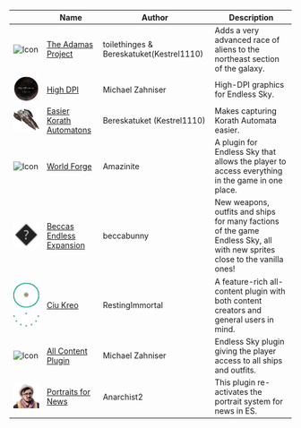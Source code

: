 
| | Name | Author | Description |
|-|------|--------|-------------|
| ![Icon](https://raw.githubusercontent.com/toilethinges/Adamas-Project/v0.1.0/icon.png) | [The Adamas Project](https://github.com/toilethinges/Adamas-Project/archive/refs/tags/v0.1.0.zip) | toilethinges & Bereskatuket(Kestrel1110) | Adds a very advanced race of aliens to the northeast section of the galaxy. |
| ![Icon](https://github.com/endless-sky/endless-sky-high-dpi/raw/v0.9.12/icon.png) | [High DPI](https://github.com/endless-sky/endless-sky-high-dpi/archive/refs/tags/v0.9.12.zip) | Michael Zahniser | High-DPI graphics for Endless Sky. |
| ![Icon](https://github.com/kestrel1110/Easier-Korath-Automatons/raw/1.0.0/icon.png) | [Easier Korath Automatons](https://github.com/kestrel1110/Easier-Korath-Automatons/archive/refs/tags/1.0.0.zip) | Bereskatuket (Kestrel1110) | Makes capturing Korath Automata easier. |
| ![Icon](https://github.com/EndlessSkyCommunity/world-forge/raw/bf2940da78d567fd3d4006bb1fb8cbf5fd89960b/icon.png) | [World Forge](https://github.com/EndlessSkyCommunity/world-forge/archive/bf2940da78d567fd3d4006bb1fb8cbf5fd89960b.zip) | Amazinite | A plugin for Endless Sky that allows the player to access everything in the game in one place. |
| ![Icon](https://raw.githubusercontent.com/endless-sky/endless-sky/master/images/outfit/unknown.png) | [Beccas Endless Expansion](https://github.com/beccabunny/Beccas-Endless-Expansion/archive/refs/tags/1.2.0.zip) | beccabunny | New weapons, outfits and ships for many factions of the game Endless Sky, all with new sprites close to the vanilla ones! |
| ![Icon](https://github.com/RestingImmortal/Ciu-Kreo/raw/c8deb9aee5c7e0b96657d21e76b81602acbcb8a1/icon.png) | [Ciu Kreo](https://github.com/RestingImmortal/Ciu-Kreo/archive/c8deb9aee5c7e0b96657d21e76b81602acbcb8a1.zip) | RestingImmortal | A feature-rich all-content plugin with both content creators and general users in mind. |
| ![Icon](https://github.com/endless-sky/all-content-plugin/raw/v0.9.13/icon.png) | [All Content Plugin](https://github.com/endless-sky/all-content-plugin/archive/refs/tags/v0.9.13.zip) | Michael Zahniser | Endless Sky plugin giving the player access to all ships and outfits. |
| ![Icon](https://github.com/Anarchist2/ES-news-portraits/raw/v1.0/icon.png) | [Portraits for News](https://github.com/Anarchist2/ES-news-portraits/archive/refs/tags/v1.0.zip) | Anarchist2 | This plugin re-activates the portrait system for news in ES. |